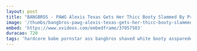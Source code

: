 ```yaml
---
layout: post
title: "BANGBROS - PAWG Alexis Texas Gets Her Thicc Booty Slammed By Preston Parker"
image: '/thumbs/bangbros-pawg-alexis-texas-gets-her-thicc-booty-slammed-by-preston-parker.jpg'
embed: 'https://www.xvideos.com/embedframe/37057503'
duracao: 720
tags: 'hardcore babe pornstar ass bangbros shaved white booty assparede small-tits pawg whooty ass-parade bang-bros ap9719'
---
```

